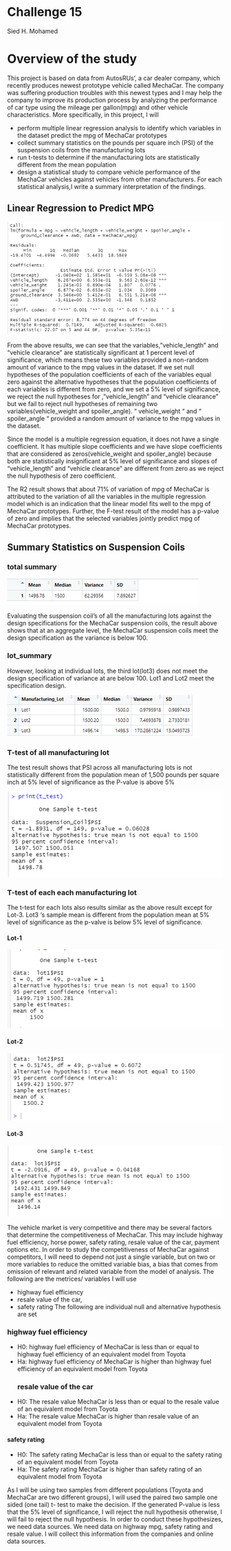 # Challenge 15
Sied H. Mohamed

# Overview of the study
This project is based on data from AutosRUs’, a car dealer company, which recently produces newest prototype vehicle called MechaCar. The company was suffering production troubles with this newest types and I may help the company to improve its production process by analyzing the performance of car type using the mileage per gallon(mpg) and other vehicle characteristics.  More specifically, in this project, I will
-	perform multiple linear regression analysis to identify which variables in the dataset predict the mpg of MechaCar prototypes
-	collect summary statistics on the pounds per square inch (PSI) of the suspension coils from the manufacturing lots
-	run t-tests to determine if the manufacturing lots are statistically different from the mean population
-	design a statistical study to compare vehicle performance of the MechaCar vehicles against vehicles from other manufacturers. For each statistical analysis,I write a summary interpretation of the findings.

## Linear Regression to Predict MPG

![Table-1](https://github.com/SiedHM/MechaCar_Statistical_Analysis/blob/main/images/Linear%20Regression%20to%20Predict%20MPG.png)

From the above results, we can see that the variables,”vehicle_length” and “vehicle clearance” are statistically significant at 1 percent level of significance, which means  these two variables provided a non-random amount of variance to the mpg values in the dataset. If we set null hypotheses of the population coefficients of each of the variables equal zero against the alternative hypotheses that the population coefficients of each variables is different from zero, and we set a 5% level of significance, we reject the null hypotheses for ,”vehicle_length” and “vehicle clearance” but we fail to reject null hypotheses of remaining two variables(vehicle_weight and spoiler_angle). “ vehicle_weight “ and “ spoiler_angle “ provided a random amount of variance to the mpg values in the dataset. 

Since the model is a multiple regression equation, it does not have a single coefficient. It has multiple slope coefficients and we have slope coefficients that are considered as zeros(vehicle_weight and spoiler_angle) because both are statistically insignificant at 5% level of significance and slopes of  “vehicle_length” and “vehicle clearance” are different from zero as we reject the null hypothesis of zero coefficient. 

The R2 result shows that about 71% of variation of mpg of MechaCar is attributed to the variation of all the variables in the multiple regression model which is an indication that the linear model fits well to the mpg of MechaCar prototypes. Further, the F-test result of the model has a p-value of zero and implies that the selected variables jointly predict mpg of MechaCar prototypes. 
 
## Summary Statistics on Suspension Coils

### total summary 

![total_summary](https://github.com/SiedHM/MechaCar_Statistical_Analysis/blob/main/images/total_summary.png)

Evaluating the suspension coil’s  of all the manufacturing lots against the design specifications for the MechaCar suspension coils, the result above  shows that at an aggregate level, the MechaCar suspension coils meet the design specification as the variance is below 100. 

###  lot_summary
However, looking at individual lots, the third lot(lot3) does not meet the design specification of variance at are below 100. Lot1 and Lot2 meet the specification design.  

![lot_summary](https://github.com/SiedHM/MechaCar_Statistical_Analysis/blob/main/images/lot_summary.png)


### T-test of  all manufacturing lot 

 The test result shows that PSI across all manufacturing lots is not statistically different from the population mean of 1,500 pounds per square inch at 5% level of significance as the P-value is above 5%

![t-testAggricate](https://github.com/SiedHM/MechaCar_Statistical_Analysis/blob/main/images/t-test%20of%20PSI%20across%20all%20manufacturing%20lots.png)

### T-test of each  each manufacturing lot 

The t-test for each lots also results similar as the above result except for Lot-3.  Lot3 ‘s sample mean is different from the population mean at 5% level of significance  as the p-valve is below 5% level of significance.
#### Lot-1

![lot1ttest](https://github.com/SiedHM/MechaCar_Statistical_Analysis/blob/main/images/t-test%20of%20lot1.png)

#### Lot-2

![lot2 t-test](https://github.com/SiedHM/MechaCar_Statistical_Analysis/blob/main/images/t-test%20of%20lot2.png)

#### Lot-3

![lot3-t-test](https://github.com/SiedHM/MechaCar_Statistical_Analysis/blob/main/images/t-test%20of%20lot3.png)

The vehicle market is very competitive and there may be several factors that determine the competitiveness of MechaCar. This may include highway fuel efficiency, horse power, safety rating, resale value of the car, payment options etc.
In order to study the competitiveness of MechaCar against competitors, I will need to depend not just a single variable, but on two or more variables to reduce the omitted variable bias, a bias that comes from omission of relevant and related variable from the model of analysis.   The following are the metrices/ variables I will use
-	highway fuel efficiency 
-	resale value of the car,
-	 safety rating
The following are individual  null and alternative hypothesis are set
 ### highway fuel efficiency 
-	H0: highway fuel efficiency of MechaCar is less than or equal to highway fuel efficiency of an equivalent model from Toyota 
-	Ha: highway fuel efficiency of MechaCar is   higher than   highway fuel efficiency of an equivalent model from Toyota
    ### resale value of the car
-	 H0: The resale value MechaCar is less than or equal to the resale value of an equivalent model from Toyota 
-	Ha: The resale value MechaCar is higher than   resale value of an equivalent model from Toyota

####  safety rating
-	 H0: The safety rating MechaCar is less than or equal to the safety rating of an equivalent model from Toyota 
-	Ha: The safety rating MechaCar is higher than   safety rating of an equivalent model from Toyota

As I will be using two samples from different populations (Toyota and MechaCar are two different groups), I will used the paired two sample one sided (one tail) t- test to make the decision.
If the generated P-value is less that the 5% level of significance, I will reject the null hypothesis otherwise, I will fail to reject the null hypothesis.
In order to conduct these hypothesizes, we need data sources.  We need data on highway mpg, safety rating and resale value. I will collect this information from the companies and online data sources.    




